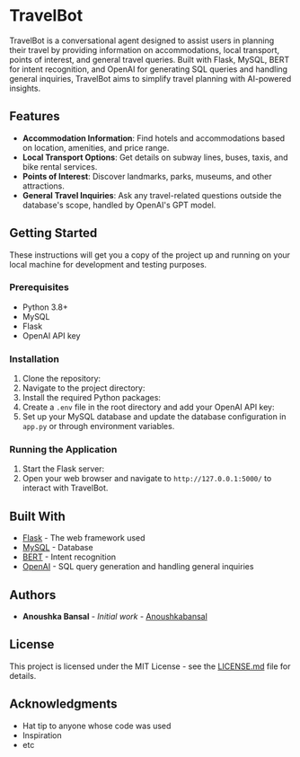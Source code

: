 # TravelBot

TravelBot is a conversational agent designed to assist users in planning their travel by providing information on accommodations, local transport, points of interest, and general travel queries. Built with Flask, MySQL, BERT for intent recognition, and OpenAI for generating SQL queries and handling general inquiries, TravelBot aims to simplify travel planning with AI-powered insights.

## Features

- **Accommodation Information**: Find hotels and accommodations based on location, amenities, and price range.
- **Local Transport Options**: Get details on subway lines, buses, taxis, and bike rental services.
- **Points of Interest**: Discover landmarks, parks, museums, and other attractions.
- **General Travel Inquiries**: Ask any travel-related questions outside the database's scope, handled by OpenAI's GPT model.

## Getting Started

These instructions will get you a copy of the project up and running on your local machine for development and testing purposes.

### Prerequisites

- Python 3.8+
- MySQL
- Flask
- OpenAI API key

### Installation

1. Clone the repository:
2. Navigate to the project directory:
3. Install the required Python packages:
4. Create a `.env` file in the root directory and add your OpenAI API key:
5. Set up your MySQL database and update the database configuration in `app.py` or through environment variables.

### Running the Application

1. Start the Flask server:
2. Open your web browser and navigate to `http://127.0.0.1:5000/` to interact with TravelBot.

## Built With

- [Flask](https://flask.palletsprojects.com/) - The web framework used
- [MySQL](https://www.mysql.com/) - Database
- [BERT](https://huggingface.co/transformers/model_doc/bert.html) - Intent recognition
- [OpenAI](https://openai.com/) - SQL query generation and handling general inquiries

## Authors

- **Anoushka Bansal** - *Initial work* - [Anoushkabansal](https://github.com/AnoushkaBansal)

## License

This project is licensed under the MIT License - see the [LICENSE.md](LICENSE.md) file for details.

## Acknowledgments

- Hat tip to anyone whose code was used
- Inspiration
- etc

